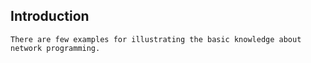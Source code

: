 ## Introduction
	There are few examples for illustrating the basic knowledge about network programming.
